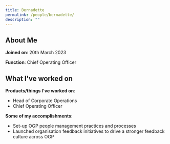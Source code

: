 ```yaml
---
title: Bernadette
permalink: /people/bernadette/
description: ""
---
```

## About Me
**Joined on**: 20th March 2023

**Function**: Chief Operating Officer

## What I've worked on

**Products/things I've worked on**: 
* Head of Corporate Operations
* Chief Operating Officer

**Some of my accomplishments**:
*   Set-up OGP people management practices and processes
*   Launched organisation feedback initiatives to drive a stronger feedback culture across OGP